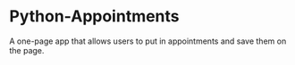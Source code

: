 # Python-Appointments
A one-page app that allows users to put in appointments and save them on the page.
